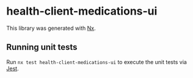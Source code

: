 # health-client-medications-ui

This library was generated with [Nx](https://nx.dev).

## Running unit tests

Run `nx test health-client-medications-ui` to execute the unit tests via [Jest](https://jestjs.io).
